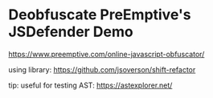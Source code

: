 
# Deobfuscate PreEmptive's JSDefender Demo

<!-- TODO: explain context -->

https://www.preemptive.com/online-javascript-obfuscator/

using library: https://github.com/jsoverson/shift-refactor

tip: useful for testing AST:
https://astexplorer.net/

<!-- TODO: explain usage with test/ -->
